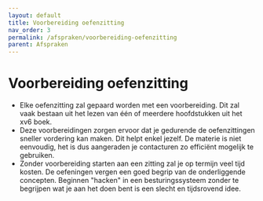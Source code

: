 ```yaml
---
layout: default
title: Voorbereiding oefenzitting
nav_order: 3
permalink: /afspraken/voorbereiding-oefenzitting
parent: Afspraken
---
```


# Voorbereiding oefenzitting

* Elke oefenzitting zal gepaard worden met een voorbereiding. Dit zal vaak bestaan uit het lezen van één of meerdere hoofdstukken uit het xv6 boek.
* Deze voorbereidingen zorgen ervoor dat je gedurende de oefenzittingen sneller vordering kan maken. Dit helpt enkel jezelf. De materie is niet eenvoudig, het is dus aangeraden je contacturen zo efficiënt mogelijk te gebruiken.
* Zonder voorbereiding starten aan een zitting zal je op termijn veel tijd kosten. De oefeningen vergen een goed begrip van de onderliggende concepten. Beginnen "hacken" in een besturingssysteem zonder te begrijpen wat je aan het doen bent is een slecht en tijdsrovend idee.
